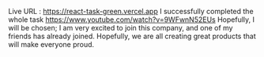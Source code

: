   Live URL : https://react-task-green.vercel.app
  I successfully completed the whole task
 https://www.youtube.com/watch?v=9WFwnN52EUs
Hopefully, I will be chosen; I am very excited to join this company, and one of my friends has already joined. Hopefully, we are all creating great products that will make everyone proud.
